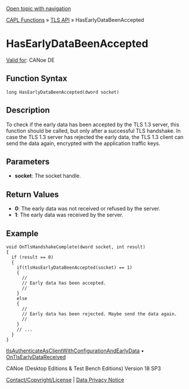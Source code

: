 [Open topic with navigation](../../../../../CANoeDEFamily.htm#Topics/CAPLFunctions/TLSAPI/Functions/CAPLFunctionHasEarlyDataBeenAccepted.md)

[CAPL Functions](../../CAPLfunctions.md) » [TLS API](../CAPLfunctionsTLSOverview.md) » HasEarlyDataBeenAccepted

# HasEarlyDataBeenAccepted

[Valid for](../../../Shared/FeatureAvailability.md): CANoe DE

## Function Syntax

```plaintext
long HasEarlyDataBeenAccepted(dword socket)
```

## Description

To check if the early data has been accepted by the TLS 1.3 server, this function should be called, but only after a successful TLS handshake. In case the TLS 1.3 server has rejected the early data, the TLS 1.3 client can send the data again, encrypted with the application traffic keys.

## Parameters

- **socket**: The socket handle.

## Return Values

- **0**: The early data was not received or refused by the server.
- **1**: The early data was received by the server.

## Example

```plaintext
void OnTlsHandshakeComplete(dword socket, int result)
{
  if (result == 0)
  {
    if(tlsHasEarlyDataBeenAccepted(socket) == 1)
    {
      //
      // Early data has been accepted.
      //
    }
    else
    {
      //
      // Early data has been rejected. Maybe send the data again.
      //
    }
    // ...
  }
}
```

[tlsAuthenticateAsClientWithConfigurationAndEarlyData](CAPLFunctiontlsAuthenticateAsClientWithConfigurationAndEarlyData.md) • [OnTlsEarlyDataReceived](../EventProcedures/CAPLfunctionOnTlsEarlyDataReceived.md)

CANoe (Desktop Editions & Test Bench Editions) Version 18 SP3

[Contact/Copyright/License](../../../Shared/ContactCopyrightLicense.md) | [Data Privacy Notice](https://www.vector.com/int/en/company/get-info/privacy-policy/)
